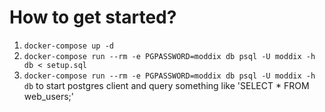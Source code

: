 # How to get started?

1. `docker-compose up -d`
2. `docker-compose run --rm -e PGPASSWORD=moddix db psql -U moddix -h db < setup.sql`
3. `docker-compose run --rm -e PGPASSWORD=moddix db psql -U moddix -h db` to start postgres client and query something like 'SELECT * FROM web_users;'
